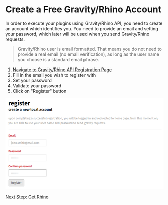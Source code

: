 # Create a Free Gravity/Rhino Account
In order to execute your plugins using Gravity/Rhino API, you need to create an account which identifies you. You need to provide an email and setting your password, which later will be used when you send Gravity/Rhino requests.

> Gravity/Rhino user is email formatted. That means you do not need to provide a real email (no email verification), as long as the user name you choose is a standard email phrase.

1. [Navigate to Gravity/Rhino API Registration Page](https://g-api.azurewebsites.net/Identity/Account/Register)
2. Fill in the email you wish to register with
3. Set your password
4. Validate your password
5. Click on "Register" button

![image_1_0.png](../../images/image_1_0.png)  

[Next Step: Get Rhino](./Deployment.md)